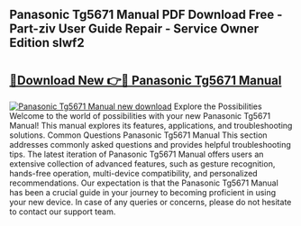 ## Panasonic Tg5671 Manual PDF Download Free - Part-ziv User Guide Repair - Service Owner Edition slwf2

# <h2><a href="http://bc12415.oget.top/?id=Panasonic+Tg5671+Manual">🔗Download New 👉🔴 Panasonic Tg5671 Manual</a></h2>

[![Panasonic Tg5671 Manual new download](https://i.imgur.com/5g1atiW.png)](http://bc12415.oget.top/?id=Panasonic+Tg5671+Manual)
Explore the Possibilities Welcome to the world of possibilities with your new Panasonic Tg5671 Manual! This manual explores its features, applications, and troubleshooting solutions. Common Questions Panasonic Tg5671 Manual This section addresses commonly asked questions and provides helpful troubleshooting tips. The latest iteration of Panasonic Tg5671 Manual offers users an extensive collection of advanced features, such as gesture recognition, hands-free operation, multi-device compatibility, and personalized recommendations. Our expectation is that the Panasonic Tg5671 Manual has been a crucial guide in your journey to becoming proficient in using your new device. In case of any queries or concerns, please do not hesitate to contact our support team.
